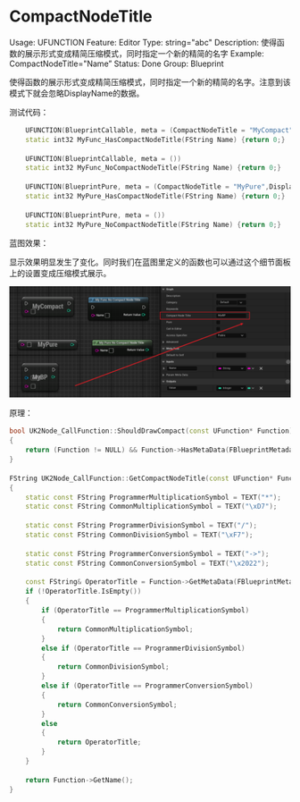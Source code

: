 # CompactNodeTitle

Usage: UFUNCTION
Feature: Editor
Type: string="abc"
Description: 使得函数的展示形式变成精简压缩模式，同时指定一个新的精简的名字
Example: CompactNodeTitle="Name”
Status: Done
Group: Blueprint

使得函数的展示形式变成精简压缩模式，同时指定一个新的精简的名字。注意到该模式下就会忽略DisplayName的数据。

测试代码：

```cpp
	UFUNCTION(BlueprintCallable, meta = (CompactNodeTitle = "MyCompact",DisplayName="AnotherName"))
	static int32 MyFunc_HasCompactNodeTitle(FString Name) {return 0;}

	UFUNCTION(BlueprintCallable, meta = ())
	static int32 MyFunc_NoCompactNodeTitle(FString Name) {return 0;}

	UFUNCTION(BlueprintPure, meta = (CompactNodeTitle = "MyPure",DisplayName="AnotherName"))
	static int32 MyPure_HasCompactNodeTitle(FString Name) {return 0;}

	UFUNCTION(BlueprintPure, meta = ())
	static int32 MyPure_NoCompactNodeTitle(FString Name) {return 0;}
```

蓝图效果：

显示效果明显发生了变化。同时我们在蓝图里定义的函数也可以通过这个细节面板上的设置变成压缩模式展示。

![Untitled](CompactNodeTitle/Untitled.png)

原理：

```cpp
bool UK2Node_CallFunction::ShouldDrawCompact(const UFunction* Function)
{
	return (Function != NULL) && Function->HasMetaData(FBlueprintMetadata::MD_CompactNodeTitle);
}

FString UK2Node_CallFunction::GetCompactNodeTitle(const UFunction* Function)
{
	static const FString ProgrammerMultiplicationSymbol = TEXT("*");
	static const FString CommonMultiplicationSymbol = TEXT("\xD7");

	static const FString ProgrammerDivisionSymbol = TEXT("/");
	static const FString CommonDivisionSymbol = TEXT("\xF7");

	static const FString ProgrammerConversionSymbol = TEXT("->");
	static const FString CommonConversionSymbol = TEXT("\x2022");

	const FString& OperatorTitle = Function->GetMetaData(FBlueprintMetadata::MD_CompactNodeTitle);
	if (!OperatorTitle.IsEmpty())
	{
		if (OperatorTitle == ProgrammerMultiplicationSymbol)
		{
			return CommonMultiplicationSymbol;
		}
		else if (OperatorTitle == ProgrammerDivisionSymbol)
		{
			return CommonDivisionSymbol;
		}
		else if (OperatorTitle == ProgrammerConversionSymbol)
		{
			return CommonConversionSymbol;
		}
		else
		{
			return OperatorTitle;
		}
	}
	
	return Function->GetName();
}
```